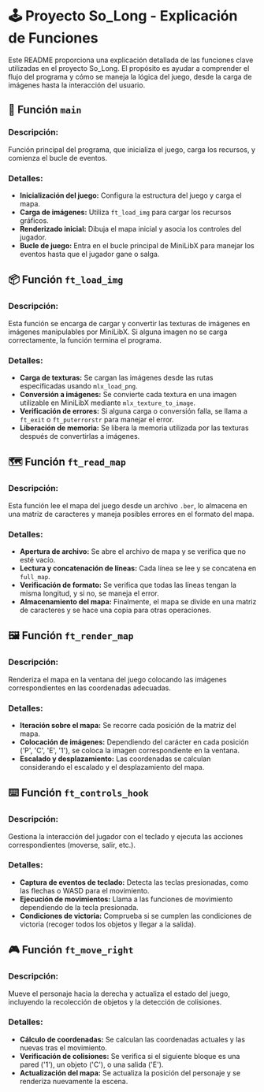 # 🕹️ Proyecto So_Long - Explicación de Funciones

Este README proporciona una explicación detallada de las funciones clave utilizadas en el proyecto So_Long. El propósito es ayudar a comprender el flujo del programa y cómo se maneja la lógica del juego, desde la carga de imágenes hasta la interacción del usuario.

## 🚀 Función `main`

### Descripción:
Función principal del programa, que inicializa el juego, carga los recursos, y comienza el bucle de eventos.

### Detalles:
- **Inicialización del juego:** Configura la estructura del juego y carga el mapa.
- **Carga de imágenes:** Utiliza `ft_load_img` para cargar los recursos gráficos.
- **Renderizado inicial:** Dibuja el mapa inicial y asocia los controles del jugador.
- **Bucle de juego:** Entra en el bucle principal de MiniLibX para manejar los eventos hasta que el jugador gane o salga.

## 📦 Función `ft_load_img`

### Descripción:
Esta función se encarga de cargar y convertir las texturas de imágenes en imágenes manipulables por MiniLibX. Si alguna imagen no se carga correctamente, la función termina el programa.

### Detalles:
- **Carga de texturas:** Se cargan las imágenes desde las rutas especificadas usando `mlx_load_png`.
- **Conversión a imágenes:** Se convierte cada textura en una imagen utilizable en MiniLibX mediante `mlx_texture_to_image`.
- **Verificación de errores:** Si alguna carga o conversión falla, se llama a `ft_exit` o `ft_puterrorstr` para manejar el error.
- **Liberación de memoria:** Se libera la memoria utilizada por las texturas después de convertirlas a imágenes.

## 🗺️ Función `ft_read_map`

### Descripción:
Esta función lee el mapa del juego desde un archivo `.ber`, lo almacena en una matriz de caracteres y maneja posibles errores en el formato del mapa.

### Detalles:
- **Apertura de archivo:** Se abre el archivo de mapa y se verifica que no esté vacío.
- **Lectura y concatenación de líneas:** Cada línea se lee y se concatena en `full_map`.
- **Verificación de formato:** Se verifica que todas las líneas tengan la misma longitud, y si no, se maneja el error.
- **Almacenamiento del mapa:** Finalmente, el mapa se divide en una matriz de caracteres y se hace una copia para otras operaciones.

## 🖼️ Función `ft_render_map`

### Descripción:
Renderiza el mapa en la ventana del juego colocando las imágenes correspondientes en las coordenadas adecuadas.

### Detalles:
- **Iteración sobre el mapa:** Se recorre cada posición de la matriz del mapa.
- **Colocación de imágenes:** Dependiendo del carácter en cada posición ('P', 'C', 'E', '1'), se coloca la imagen correspondiente en la ventana.
- **Escalado y desplazamiento:** Las coordenadas se calculan considerando el escalado y el desplazamiento del mapa.

## ⌨️ Función `ft_controls_hook`

### Descripción:
Gestiona la interacción del jugador con el teclado y ejecuta las acciones correspondientes (moverse, salir, etc.).

### Detalles:
- **Captura de eventos de teclado:** Detecta las teclas presionadas, como las flechas o WASD para el movimiento.
- **Ejecución de movimientos:** Llama a las funciones de movimiento dependiendo de la tecla presionada.
- **Condiciones de victoria:** Comprueba si se cumplen las condiciones de victoria (recoger todos los objetos y llegar a la salida).

## 🎮 Función `ft_move_right`

### Descripción:
Mueve el personaje hacia la derecha y actualiza el estado del juego, incluyendo la recolección de objetos y la detección de colisiones.

### Detalles:
- **Cálculo de coordenadas:** Se calculan las coordenadas actuales y las nuevas tras el movimiento.
- **Verificación de colisiones:** Se verifica si el siguiente bloque es una pared ('1'), un objeto ('C'), o una salida ('E').
- **Actualización del mapa:** Se actualiza la posición del personaje y se renderiza nuevamente la escena.




